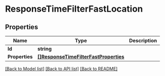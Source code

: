 # ResponseTimeFilterFastLocation

## Properties
Name | Type | Description | Notes
------------ | ------------- | ------------- | -------------
**Id** | **string** |  | 
**Properties** | [**[]ResponseTimeFilterFastProperties**](ResponseTimeFilterFastProperties.md) |  | 

[[Back to Model list]](../README.md#documentation-for-models) [[Back to API list]](../README.md#documentation-for-api-endpoints) [[Back to README]](../README.md)


